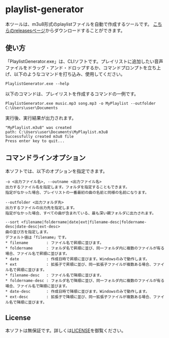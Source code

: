 # playlist-generator
本ツールは、m3u8形式のplaylistファイルを自動で作成するツールです。
[こちらのreleasesページ](https://github.com/takano536/playlist-generator/releases)からダウンロードすることができます。

## 使い方
「PlaylistGenerator.exe」は、CLIソフトです。プレイリストに追加したい音声ファイルをドラッグ・アンド・ドロップするか、コマンドプロンプトを立ち上げ、以下のようなコマンドを打ち込み、使用してください。
```
PlaylistGenerator.exe --help
```
以下のコマンドは、プレイリストを作成するコマンドの一例です。
```
PlaylistGenerator.exe music.mp3 song.mp3 -o MyPlaylist --outfolder C:\Users\user\Documents
```
実行後、実行結果が出力されます。
```
"MyPlaylist.m3u8" was created
path: C:\Users\user\Documents\MyPlaylist.m3u8
Successfully created m3u8 file
Press enter key to quit...
```

## コマンドラインオプション
本ソフトでは、以下のオプションを指定できます。
```
-o <出力ファイル名>, --outname <出力ファイル名>
出力するファイル名を指定します。フォルダを指定することもできます。
指定がなかった場合、プレイリストの一番最初の曲の名前と同様の名前になります。
```
```
--outfolder <出力フォルダ先>
出力するファイルの出力先を指定します。
指定がなかった場合、すべての曲が含まれている、最も深い親フォルダに出力されます。
```
```
--sort <filename|foldername|date|ext|filename-desc|foldername-desc|date-desc|ext-desc>
曲の並び方を指定します。
デフォルト値は「filename」です。
* filename        : ファイル名で昇順に並びます。
* foldername      : フォルダ名で昇順に並び、同一フォルダ内に複数のファイルが有る場合、ファイル名で昇順に並びます。
* date            : 作成日時で昇順に並びます。Windowsのみで動作します。
* ext             : 拡張子で昇順に並び、同一拡張子ファイルが複数ある場合、ファイル名で昇順に並びます。
* filename-desc   : ファイル名で降順に並びます。
* foldername-desc : フォルダ名で降順に並び、同一フォルダ内に複数のファイルが有る場合、ファイル名で降順に並びます。
* date-desc       : 作成日時で降順に並びます。Windowsのみで動作します。
* ext-desc        : 拡張子で降順に並び、同一拡張子ファイルが複数ある場合、ファイル名で降順に並びます。
```

## License
本ソフトは無保証です。詳しくは[LICENSE](https://github.com/takano536/playlist-generator/blob/master/LICENSE)を御覧ください。
